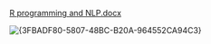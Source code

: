 [R programming and NLP.docx](https://github.com/user-attachments/files/17951430/R.programming.and.NLP.docx)


![{3FBADF80-5807-48BC-B20A-964552CA94C3}](https://github.com/user-attachments/assets/ae57d330-3061-4c77-b585-8fa8a1ef4205)
